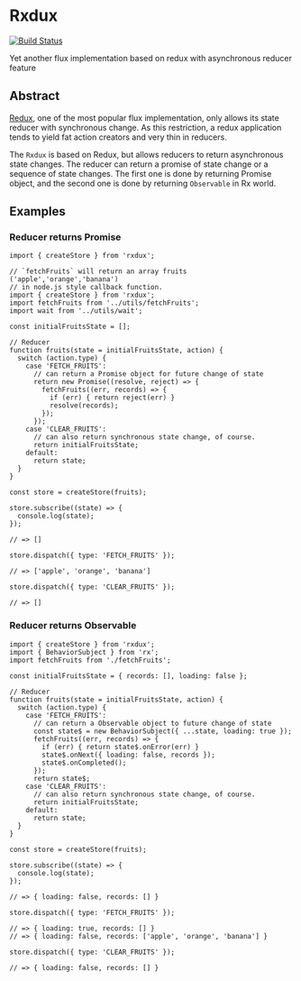 # Rxdux

[![Build Status](https://travis-ci.org/stomita/rxdux.svg?branch=master)](https://travis-ci.org/stomita/rxdux)

Yet another flux implementation based on redux with asynchronous reducer feature

## Abstract

[Redux](http://redux.js.org), one of the most popular flux implementation, only allows its state reducer with synchronous change.
As this restriction, a redux application tends to yield fat action creators and very thin in reducers.

The `Rxdux` is based on Redux, but allows reducers to return asynchronous state changes.
The reducer can return a promise of state change or a sequence of state changes.
The first one is done by returning Promise object, and the second one is done by returning `Observable` in Rx world.

## Examples

### Reducer returns Promise

```es6
import { createStore } from 'rxdux';

// `fetchFruits` will return an array fruits ('apple','orange','banana')
// in node.js style callback function.
import { createStore } from 'rxdux';
import fetchFruits from '../utils/fetchFruits';
import wait from '../utils/wait';

const initialFruitsState = [];

// Reducer
function fruits(state = initialFruitsState, action) {
  switch (action.type) {
    case 'FETCH_FRUITS':
      // can return a Promise object for future change of state
      return new Promise((resolve, reject) => {
        fetchFruits((err, records) => {
          if (err) { return reject(err) }
          resolve(records);
        });
      });
    case 'CLEAR_FRUITS':
      // can also return synchronous state change, of course.
      return initialFruitsState;
    default:
      return state;
  }
}

const store = createStore(fruits);

store.subscribe((state) => {
  console.log(state);
});

// => []

store.dispatch({ type: 'FETCH_FRUITS' });

// => ['apple', 'orange', 'banana']

store.dispatch({ type: 'CLEAR_FRUITS' });

// => []

```

### Reducer returns Observable

```es6
import { createStore } from 'rxdux';
import { BehaviorSubject } from 'rx';
import fetchFruits from './fetchFruits';

const initialFruitsState = { records: [], loading: false };

// Reducer
function fruits(state = initialFruitsState, action) {
  switch (action.type) {
    case 'FETCH_FRUITS':
      // can return a Observable object to future change of state
      const state$ = new BehaviorSubject({ ...state, loading: true });
      fetchFruits((err, records) => {
        if (err) { return state$.onError(err) }
        state$.onNext({ loading: false, records });
        state$.onCompleted();
      });
      return state$;
    case 'CLEAR_FRUITS':
      // can also return synchronous state change, of course.
      return initialFruitsState;
    default:
      return state;
  }
}

const store = createStore(fruits);

store.subscribe((state) => {
  console.log(state);
});

// => { loading: false, records: [] }

store.dispatch({ type: 'FETCH_FRUITS' });

// => { loading: true, records: [] }
// => { loading: false, records: ['apple', 'orange', 'banana'] }

store.dispatch({ type: 'CLEAR_FRUITS' });

// => { loading: false, records: [] }

```
